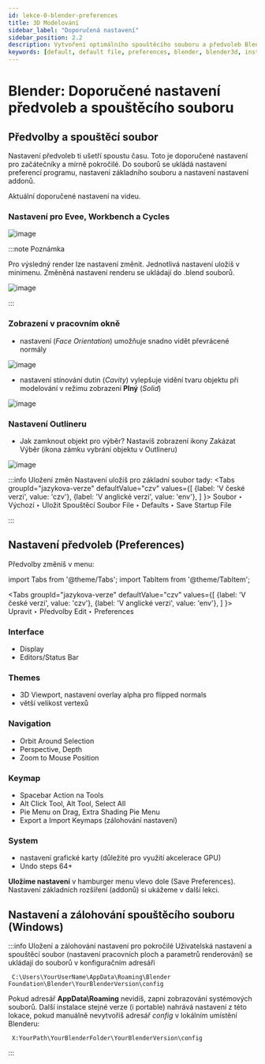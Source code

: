```yaml
---
id: lekce-0-blender-preferences
title: 3D Modelování
sidebar_label: "Doporučená nastavení"
sidebar_position: 2.2
description: Vytvoření optimálního spouštěcího souboru a předvoleb Blenderu pro profesionální práci
keywords: [default, default file, preferences, blender, blender3d, instalace, nastavení, digitální modelování]
---
```


# Blender: Doporučené nastavení předvoleb a spouštěcího souboru

## Předvolby a spouštěcí soubor
Nastavení předvoleb ti ušetří spoustu času. Toto je doporučené nastavení pro začátečníky a mírně pokročilé. Do souborů se ukládá nastavení preferencí programu, nastavení základního souboru a nastavení nastavení addonů.

Aktuální doporučené nastavení na videu.


### Nastavení pro Evee, Workbench a Cycles

![image](./images/blender-nastaveni-cz-en.png)

:::note Poznámka

 Pro výsledný render lze nastavení změnit. Jednotlivá nastavení uložíš v minimenu. Změněná nastavení renderu se ukládají do .blend souborů.

 ![image](./images/blender-renderset.png)

:::

### Zobrazení v pracovním okně

- nastavení (*Face Orientation*) umožňuje snadno vidět převrácené normály

![image](./images/face-orientation.png)

- nastavení stínování dutin (*Cavity*) vylepšuje vidění tvaru objektu při modelování v režimu zobrazení **Plný** (*Solid*)

![image](./images/cavity-dutiny.png)



### Nastavení Outlineru

- Jak zamknout objekt pro výběr? Nastavíš zobrazení ikony Zakázat Výběr (ikona zámku vybrání objektu v Outlineru)

![image](./images/outliner.png)

:::info Uložení změn
Nastavení uložíš pro základní soubor tady:
<Tabs
  groupId="jazykova-verze"
  defaultValue="czv"
  values={[
    {label: 'V české verzi', value: 'czv'},
    {label: 'V anglické verzi', value: 'env'},
  ]
}>
<TabItem value="czv">Soubor ‣ Výchozí ‣ Uložit Spouštěcí Soubor</TabItem>
<TabItem value="env">File ‣ Defaults ‣ Save Startup File</TabItem>
</Tabs>

:::

## Nastavení předvoleb (Preferences)
Předvolby změníš v menu:

import Tabs from '@theme/Tabs';
import TabItem from '@theme/TabItem';

<Tabs
  groupId="jazykova-verze"
  defaultValue="czv"
  values={[
    {label: 'V české verzi', value: 'czv'},
    {label: 'V anglické verzi', value: 'env'},
  ]
}>
<TabItem value="czv">Upravit ‣ Předvolby</TabItem>
<TabItem value="env">Edit ‣ Preferences</TabItem>
</Tabs>

### Interface
- Display
- Editors/Status Bar
### Themes
- 3D Viewport, nastavení overlay alpha pro flipped normals
- větší velikost vertexů
### Navigation
- Orbit Around Selection
- Perspective, Depth
- Zoom to Mouse Position
### Keymap
- Spacebar Action na Tools
- Alt Click Tool, Alt Tool, Select All
- Pie Menu on Drag, Extra Shading Pie Menu
- Export a Import Keymaps (zálohování nastavení)

### System
- nastavení grafické karty (důležité pro využití akcelerace GPU)
- Undo steps 64+

**Uložíme nastavení** v hamburger menu vlevo dole (Save Preferences). Nastavení základních rozšíření (addonů) si ukážeme v další lekci.

## Nastavení a zálohování spouštěcího souboru (Windows)
:::info Uložení a zálohování nastavení pro pokročilé
Uživatelská nastavení a spouštěcí soubor (nastavení pracovních ploch a parametrů renderování) se ukládají do souborů  v konfiguračním adresáři

```
 C:\Users\YourUserName\AppData\Roaming\Blender Foundation\Blender\YourBlenderVersion\config
 ```
  Pokud adresář **AppData\Roaming** nevidíš, zapni zobrazování systémových souborů. Další instalace stejné verze (i portable) nahrává nastavení z této lokace, pokud manuálně nevytvoříš adresář *config* v lokálním umístění Blenderu:

  ```
   X:YourPath\YourBlenderFolder\YourBlenderVersion\config
   ```
:::
